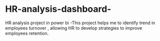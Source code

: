 # HR-analysis-dashboard-
HR analysis project in power bi -This project helps me to identify trend in employees turnover , allowing HR to develop strategies to improve employees retention.
